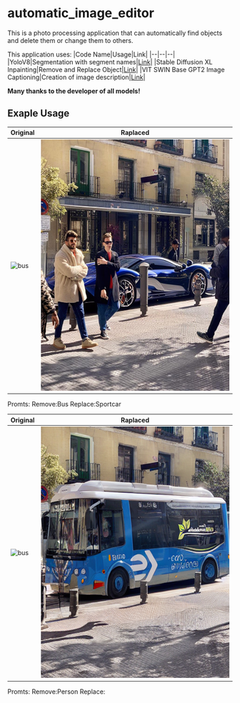 # automatic_image_editor
This is a photo processing application that can automatically find objects and delete them or change them to others.

This application uses:
|Code Name|Usage|Link|
|--|--|--|
|YoloV8|Segmentation with segment names|[Link](https://github.com/ultralytics/ultralytics)|
|Stable Diffusion XL Inpainting|Remove and Replace Object|[Link](https://huggingface.co/diffusers/stable-diffusion-xl-1.0-inpainting-0.1)|
|VIT SWIN Base GPT2 Image Captioning|Сreation of image description|[Link](https://huggingface.co/Abdou/vit-swin-base-224-gpt2-image-captioning)|

**Many thanks to the developer of all models!**

## Exaple Usage

|Original|Raplaced|
|--|--|
|![bus](https://github.com/ultralytics/ultralytics/blob/main/ultralytics/assets/bus.jpg)|![bus](ex/sportcar.jpg)|

Promts:
  Remove:Bus
  Replace:Sportcar

|Original|Raplaced|
|--|--|
|![bus](https://github.com/ultralytics/ultralytics/blob/main/ultralytics/assets/bus.jpg)|![bus](ex/removed.png)|

Promts:
  Remove:Person
  Replace:

